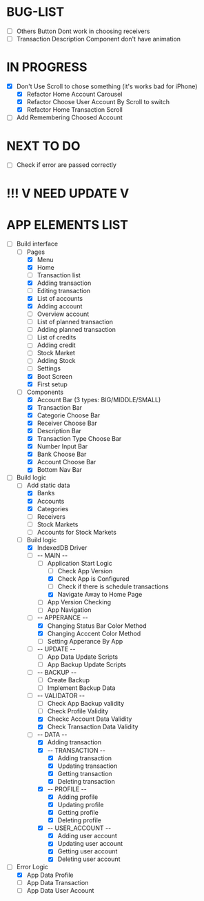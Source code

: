 # BUG-LIST 
- [ ] Others Button Dont work in choosing receivers
- [ ] Transaction Description Component don't have animation

# IN PROGRESS
- [x] Don't Use Scroll to chose something (it's works bad for iPhone)
    - [x] Refactor Home Account Carousel
    - [x] Refactor Choose User Account By Scroll to switch
    - [x] Refactor Home Transaction Scroll
- [ ] Add Remembering Choosed Account

# NEXT TO DO 
- [ ] Check if error are passed correctly


# !!! V NEED UPDATE V
# APP ELEMENTS LIST
- [ ] Build interface
    - [ ] Pages
        - [x] Menu
        - [x] Home 
        - [ ] Transaction list 
        - [x] Adding transaction 
        - [ ] Editing transaction
        - [x] List of accounts 
        - [x] Adding account
        - [ ] Overview account 
        - [ ] List of planned transaction 
        - [ ] Adding planned transaction
        - [ ] List of credits
        - [ ] Adding credit
        - [ ] Stock Market 
        - [ ] Adding Stock
        - [ ] Settings
        - [x] Boot Screen
        - [x] First setup
    - [ ] Components
        - [x] Account Bar (3 types: BIG/MIDDLE/SMALL)
        - [x] Transaction Bar
        - [x] Categorie Choose Bar
        - [x] Receiver Choose Bar
        - [x] Description Bar
        - [x] Transaction Type Choose Bar
        - [x] Number Input Bar
        - [x] Bank Choose Bar
        - [x] Account Choose Bar
        - [x] Bottom Nav Bar
- [ ] Build logic
    - [ ] Add static data
        - [x] Banks
        - [x] Accounts
        - [x] Categories
        - [ ] Receivers
        - [ ] Stock Markets
        - [ ] Accounts for Stock Markets
    - [ ] Build logic
        - [x] IndexedDB Driver
        - [ ] -- MAIN --
            - [ ] Application Start Logic
                - [ ] Check App Version
                - [x] Check App is Configured
                - [ ] Check if there is schedule transactions
                - [x] Navigate Away to Home Page
            - [ ] App Version Checking
            - [ ] App Navigation
        - [ ] -- APPERANCE --
            - [x] Changing Status Bar Color Method
            - [x] Changing Acccent Color Method
            - [ ] Setting Apperance By App
        - [ ] -- UPDATE --
            - [ ] App Data Update Scripts
            - [ ] App Backup Update Scripts
        - [ ] -- BACKUP --
            - [ ] Create Backup
            - [ ] Implement Backup Data
        - [ ] -- VALIDATOR --
            - [ ] Check App Backup validity
            - [ ] Check Profile Validity
            - [x] Checkc Account Data Validity
            - [x] Check Transaction Data Validity
        - [ ] -- DATA --
            - [x] Adding transaction
            - [x] -- TRANSACTION --
                - [x] Adding transaction
                - [x] Updating transaction
                - [x] Getting transaction
                - [x] Deleting transaction
            - [x] -- PROFILE --
                - [x] Adding profile
                - [x] Updating profile 
                - [x] Getting profile
                - [x] Deleting profile
            - [x] -- USER_ACCOUNT --
                - [x] Adding user account
                - [x] Updating user account
                - [x] Getting user account
                - [x] Deleting user account
- [ ] Error Logic
    - [x] App Data Profile
    - [ ] App Data Transaction
    - [ ] App Data User Account
